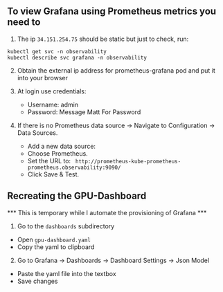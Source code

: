 ## To view Grafana using Prometheus metrics you need to

1. The ip ```34.151.254.75``` should be static but just to check, run: 
```
kubectl get svc -n observability
kubectl describe svc grafana -n observability
```

2. Obtain the external ip address for prometheus-grafana pod and put it into your browser


3. At login use credentials:
	- Username: admin
	- Password: Message Matt For Password

4.	If there is no Prometheus data source -> Navigate to Configuration → Data Sources.
    - Add a new data source:
    - Choose Prometheus.
    - Set the URL to: ```
http://prometheus-kube-prometheus-prometheus.observability:9090/```
    - 	Click Save & Test.


## Recreating the GPU-Dashboard

*** This is temporary while I automate the provisioning of Grafana ***

1. Go to the ```dashboards``` subdirectory
  - Open ```gpu-dashboard.yaml```
  - Copy the yaml to clipboard
2. Go to Grafana -> Dashboards -> Dashboard Settings -> Json Model
  - Paste the yaml file into the textbox
  - Save changes